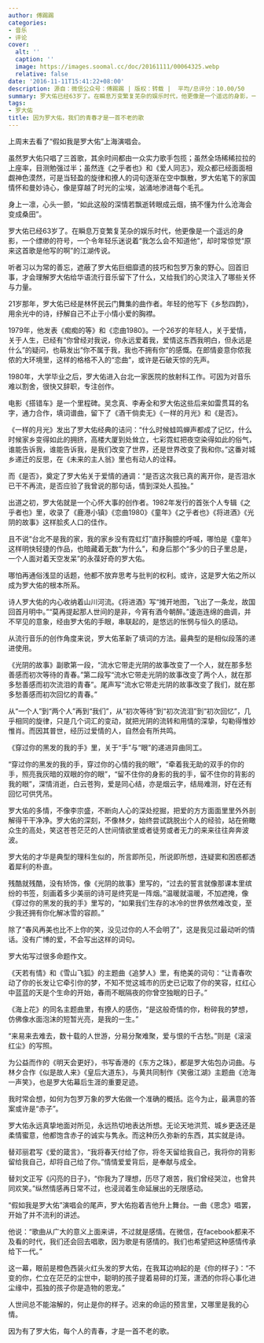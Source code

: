 ```yaml
---
author: 傅踢踢
categories:
- 音乐
- 评论
cover:
  alt: ''
  caption: ''
  image: https://images.soomal.cc/doc/20161111/00064325.webp
  relative: false
date: '2016-11-11T15:41:22+08:00'
description: 源自：微信公众号：傅踢踢 | 版权：转载 |  平均/总评分：10.00/50
summary: 罗大佑已经63岁了。在瞬息万变繁复芜杂的娱乐时代，他更像是一个遥远的身影，一个缥缈的符号，一个令年轻乐迷说着“我怎么会不知道他”，却时常惊觉“原来这首歌是他写的啊”的江湖传说……
tags:
- 罗大佑
title: 因为罗大佑，我们的青春才是一首不老的歌
---
```


上周末去看了“假如我是罗大佑”上海演唱会。

虽然罗大佑只唱了三首歌，其余时间都由一众实力歌手包揽；虽然全场稀稀拉拉的上座率，目测勉强过半；虽然连《之乎者也》和《爱人同志》，观众都已经面面相觑神色漠然，可是当轻盈的旋律和撩人的词句逐渐在空中飘散，罗大佑笔下的家国情怀和曼妙诗心，像是穿越了时光的尘埃，汹涌地渗进每个毛孔。

身上一凛，心头一颤，“如此这般的深情若飘逝转眼成云烟，搞不懂为什么沧海会变成桑田”。

罗大佑已经63岁了。在瞬息万变繁复芜杂的娱乐时代，他更像是一个遥远的身影，一个缥缈的符号，一个令年轻乐迷说着“我怎么会不知道他”，却时常惊觉“原来这首歌是他写的啊”的江湖传说。

听者习以为常的善忘，遮蔽了罗大佑巨细靡遗的技巧和包罗万象的野心。回首旧事，才会理解罗大佑给华语流行音乐留下了什么，又给我们的心灵注入了哪些关怀与力量。

21岁那年，罗大佑已经是林怀民云门舞集的曲作者。年轻的他写下《乡愁四韵》，用余光中的诗，纾解自己不止于小情小爱的胸襟。

1979年，他发表《痴痴的等》和《恋曲1980》。一个26岁的年轻人，关于爱情，关于人生，已经有“你曾经对我说，你永远爱着我，爱情这东西我明白，但永远是什么”的疑问，也萌发出“你不属于我，我也不拥有你”的感慨。在郎情妾意你侬我侬的大环境里，这样的格格不入的“恋曲”，或许是石破天惊的先声。

1980年，大学毕业之后，罗大佑进入台北一家医院的放射科工作。可因为对音乐难以割舍，很快又辞职，专注创作。

电影《搭错车》是一个里程碑。吴念真、李寿全和罗大佑这些后来如雷贯耳的名字，通力合作，填词谱曲，留下了《酒干倘卖无》《一样的月光》和《是否》。

《一样的月光》发出了罗大佑经典的诘问：“什么时候蛙鸣蝉声都成了记忆，什么时候家乡变得如此的拥挤，高楼大厦到处耸立，七彩霓虹把夜空染得如此的俗气，谁能告诉我，谁能告诉我，是我们改变了世界，还是世界改变了我和你。”这番对城乡递迁的反思，在《未来的主人翁》里也有动人的诠释。

而《是否》，奠定了罗大佑关于爱情的通调：“是否这次我已真的离开你，是否泪水已干不再流，是否应验了我曾说的那句话，情到深处人孤独。”

出道之初，罗大佑就是一个心怀大事的创作者。1982年发行的首张个人专辑《之乎者也》里，收录了《鹿港小镇》《恋曲1980》《童年》《之乎者也》《将进酒》《光阴的故事》这样脍炙人口的佳作。

且不说“台北不是我的家，我的家乡没有霓虹灯”直抒胸臆的呼喊，哪怕是《童年》这样明快轻捷的作品，也暗藏着无数“为什么”，和身后那个“多少的日子里总是，一个人面对着天空发呆”的永葆好奇的罗大佑。

哪怕再通俗浅显的话题，他都不放弃思考与批判的权利。或许，这是罗大佑之所以成为罗大佑的根本所系。

诗人罗大佑的内心收纳着山川河流。《将进酒》写“摊开地图，飞出了一条龙，故国回首月明中。”“莫再提起那人世间的是非，今宵有酒今朝醉。”逶迤连绵的曲调，并不罕见的意象，经由罗大佑的手眼，串联起的，是悠远的怅惘与恒久的感动。

从流行音乐的创作角度来说，罗大佑革新了填词的方法。最典型的是相似段落的递进使用。

《光阴的故事》副歌第一段，“流水它带走光阴的故事改变了一个人，就在那多愁善感而初次等待的青春。”第二段写“流水它带走光阴的故事改变了两个人，就在那多愁善感而初次流泪的青春”。尾声写“流水它带走光阴的故事改变了我们，就在那多愁善感而初次回忆的青春。”

从“一个人”到“两个人”再到“我们”，从“初次等待”到“初次流泪”到“初次回忆”，几乎相同的旋律，只是几个词汇的变动，就把光阴的流转和用情的深挚，勾勒得惟妙惟肖。而因其普世，经历过爱情的人，自然会有所共鸣。

《穿过你的黑发的我的手》里，关于“手”与“眼”的递进异曲同工。

“穿过你的黑发的我的手，穿过你的心情的我的眼”，“牵着我无助的双手的你的手，照亮我灰暗的双眼的你的眼”，“留不住你的身影的我的手，留不住你的背影的我的眼”，深情消逝，白云苍狗，爱是同心结，亦是烟云字，结局难测，好在还有回忆可供凭吊。

罗大佑的多情，不像李宗盛，不断向人心的深处挖掘，把爱的方方面面里里外外剖解得干干净净。罗大佑的深刻，不像林夕，始终尝试跳脱出个人的经验，站在俯瞰众生的高处，笑这苍苍茫茫的人世间情欲里或者徒劳或者无力的来来往往奔奔波波。

罗大佑的才华是典型的理科生似的，所言即所见，所说即所想，连疑窦和困惑都透着犀利的朴直。

残酷就残酷，没有矫饰，像《光阴的故事》里写的，“过去的誓言就像那课本里缤纷的书签，刻画着多少美丽的诗可是终究是一阵烟。”温暖就温暖，不加遮掩，像《穿过你的黑发的我的手》里写的，“如果我们生存的冰冷的世界依然难改变，至少我还拥有你化解冰雪的容颜。”

除了“春风再美也比不上你的笑，没见过你的人不会明了”，这是我见过最动听的情话。没有广博的爱，不会写出这样的词句。

罗大佑写过很多命题作文。

《天若有情》和《雪山飞狐》的主题曲《追梦人》里，有绝美的词句：“让青春吹动了你的长发让它牵引你的梦，不知不觉这城市的历史已记取了你的笑容，红红心中蓝蓝的天是个生命的开始，春雨不眠隔夜的你曾空独眠的日子。”

《海上花》的同名主题曲里，有撩人的感伤，“是这般奇情的你，粉碎我的梦想，仿佛像水面泡沫的短暂光亮，是我的一生。”

“来易来去难去，数十载的人世游，分易分聚难聚，爱与恨的千古愁。”则是《滚滚红尘》的写照。

为公益而作的《明天会更好》，书写香港的《东方之珠》，都是罗大佑包办词曲。与林夕合作《似是故人来》《皇后大道东》，与黄共同制作《笑傲江湖》主题曲《沧海一声笑》，也是罗大佑幕后生涯的重要足迹。

我时常会想，如何为包罗万象的罗大佑做一个准确的概括。迄今为止，最满意的答案或许是“赤子”。

罗大佑永远真挚地面对所见，永远热切地表达所想。无论天地洪荒、城乡更迭还是柔情蜜意，他都饱含赤子的诚实与隽永。而这种历久弥新的东西，其实就是诗。

替邓丽君写《爱的箴言》，“我将春天付给了你，将冬天留给我自己，我将你的背影留给我自己，却将自己给了你。”情情爱爱背后，是奉献与成全。

替刘文正写《闪亮的日子》，“你我为了理想，历尽了艰苦，我们曾经哭泣，也曾共同欢笑。”纵然情感再日常不过，也浸润着生命延展出的无限感动。

“假如我是罗大佑”演唱会的尾声，罗大佑抱着吉他升上舞台。一曲《思念》唱罢，开始了并不流利的讲述。

他说：“歌曲从广大的意义上面来讲，不过就是感情。在微信，在facebook都来不及看的时代，我们还会回去唱歌，因为歌是有感情的。我们也希望把这种感情传承给下一代。”

这一幕，眼前是橙色西装火红头发的罗大佑，在我耳边响起的是《你的样子》：“不变的你，伫立在茫茫的尘世中，聪明的孩子提着易碎的灯笼，潇洒的你将心事化进尘缘中，孤独的孩子你是造物的恩宠。”

人世间总不能溶解的，何止是你的样子。迟来的命运的预言里，又哪里是我的心情。

因为有了罗大佑，每个人的青春，才是一首不老的歌。